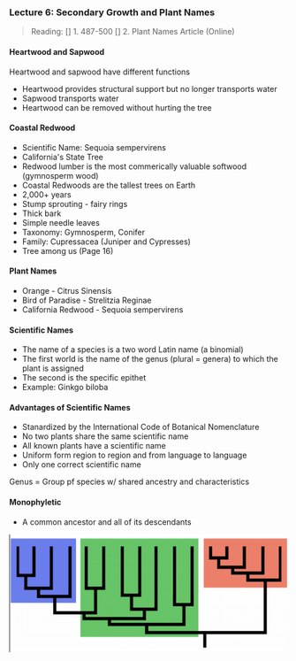 ### Lecture 6: Secondary Growth and Plant Names

> Reading:
[] 1. 487-500
[] 2. Plant Names Article (Online)


#### Heartwood and Sapwood
Heartwood and sapwood have different functions
+ Heartwood provides structural support but no longer transports water
+ Sapwood transports water
+ Heartwood can be removed without hurting the tree

#### Coastal Redwood
+ Scientific Name: Sequoia sempervirens
+ California's State Tree
+ Redwood lumber is the most commerically valuable softwood (gymnosperm wood)
+ Coastal Redwoods are the tallest trees on Earth
+ 2,000+ years
+ Stump sprouting - fairy rings
+ Thick bark
+ Simple needle leaves
+ Taxonomy: Gymnosperm, Conifer
+ Family: Cupressacea (Juniper and Cypresses)
+ Tree among us (Page 16)

#### Plant Names
+ Orange - Citrus Sinensis
+ Bird of Paradise - Strelitzia Reginae
+ California Redwood - Sequoia sempervirens

#### Scientific Names
+ The name of a species is a two word Latin name (a binomial)
+ The first world is the name of the genus (plural = genera) to which the plant is assigned
+ The second is the specific epithet
+ Example: Ginkgo biloba

#### Advantages of Scientific Names
+ Stanardized by the International Code of Botanical Nomenclature
+ No two plants share the same scientific name
+ All known plants have a scientific name
+ Uniform form region to region and from language to language
+ Only one correct scientific name

Genus = Group pf species w/ shared ancestry and characteristics

#### Monophyletic
+ A common ancestor and all of its descendants

![monophyletic](/assets/monophyletic.png)


